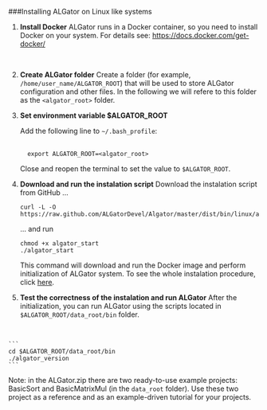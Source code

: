 ###Installing ALGator on Linux like systems

1. **Install Docker**
   ALGator runs in a Docker container, so you need to install Docker on your system. For details see: https://docs.docker.com/get-docker/
<br>

2. **Create ALGator folder**
    Create a folder (for example, `/home/user_name/ALGATOR_ROOT`) that will be used to store ALGator configuration and other files. In the following we will refere to this folder as the `<algator_root>` folder.
    <br>

3. **Set environment variable $ALGATOR_ROOT** 
  
   Add the following line to `~/.bash_profile`:  
   <br>
	 ```
	   export ALGATOR_ROOT=<algator_root>	
	 ```
   Close and reopen the terminal to set the value to `$ALGATOR_ROOT`.
   <br>

4. **Download and run the instalation script** 
    Download the instalation script from GitHub ...
    <br>
    ```
    curl -L -O https://raw.github.com/ALGatorDevel/Algator/master/dist/bin/linux/algator_start
    ```   
    ... and run

    ```
    chmod +x algator_start
    ./algator_start
    ```
    This command will download and run the Docker image and perform initialization of ALGator system. To see the whole instalation procedure, click <a href="/dist/htmldoc/images/linux_install.png">here</a>.
    <br>

5. **Test the correctness of the instalation and run ALGator**
After the initialization, you can run ALGator using the scripts located in `$ALGATOR_ROOT/data_root/bin` folder.
<br>

    ``` 
    cd $ALGATOR_ROOT/data_root/bin
    ./algator_version
    ```


   Note: in the ALGator.zip there are two ready-to-use example projects: BasicSort 
   and BasicMatrixMul (in the `data_root` folder). Use these two project as a reference 
   and as an example-driven tutorial for your projects. 


